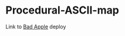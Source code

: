 # Procedural-ASCII-map

Link to [Bad Apple](https://imoutofbounds.github.io/Bad-Apple-ASCII/) deploy
